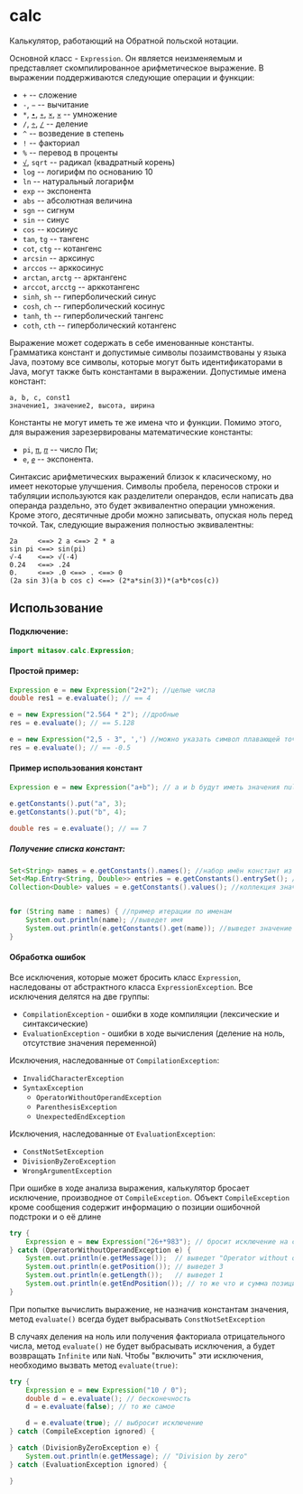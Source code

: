 # calc
Калькулятор, работающий на Обратной польской нотации.

Основной класс - `Expression`.
Он является неизменяемым и представляет скомпилированное арифметическое выражение.
В выражении поддерживаются следующие операции и функции:
* `+` -- сложение
* `-`, `−` -- вычитание
* `*`, [`∙`](https://unicode-table.com/2219), [`∗`](https://unicode-table.com/2217), [`×`](https://unicode-table.com/00D7), [`✕`](https://unicode-table.com/2715) -- умножение
* `/`, [`÷`](https://unicode-table.com/00F7), [`∕`](https://unicode-table.com/2215) -- деление
* `^` -- возведение в степень
* `!` -- факториал
* `%` -- перевод в проценты
* [`√`](https://unicode-table.com/221A), `sqrt` -- радикал (квадратный корень)
* `log` -- логирифм по основанию 10
* `ln` -- натуральный логарифм
* `exp` -- экспонента
* `abs` -- абсолютная величина
* `sgn` -- сигнум
* `sin` -- синус
* `cos` -- косинус
* `tan`, `tg` -- тангенс
* `cot`, `ctg` -- котангенс
* `arcsin` -- арксинус
* `arccos` -- арккосинус
* `arctan`, `arctg` -- арктангенс
* `arccot`, `arcctg` -- арккотангенс
* `sinh`, `sh` -- гиперболический синус
* `cosh`, `ch` -- гиперболический косинус
* `tanh`, `th` -- гиперболический тангенс
* `coth`, `cth` -- гиперболический котангенс

Выражение может содержать в себе именованные константы. Грамматика констант и допустимые символы позаимствованы у языка Java, поэтому все символы, которые могут быть идентификаторами в Java, могут также быть константами в выражении.
Допустимые имена констант:
```
a, b, c, const1
значение1, значение2, высота, ширина
```

Константы не могут иметь те же имена что и функции.
Помимо этого, для выражения зарезервированы математические константы:
* `pi`, [`π`](https://unicode-table.com/03C0), [`𝜋`](https://unicode-table.com/1D70B) -- число Пи;
* `e`, [`𝑒`](https://unicode-table.com/1D452) -- экспонента.

Синтаксис арифметических выражений близок к класическому, но имеет некоторые улучшения.
Символы пробела, переносов строки и табуляции используются как разделители операндов, если
написать два операнда раздельно, это будет эквивалентно операции умножения.
Кроме этого, десятичные дроби можно записывать, опуская ноль перед точкой.
Так, следующие выражения полностью эквивалентны:

```
2a     <==> 2 a <==> 2 * a
sin pi <==> sin(pi)
√-4    <==> √(-4)
0.24   <==> .24
0.     <==> .0 <==> . <==> 0
(2a sin 3)(a b cos c) <==> (2*a*sin(3))*(a*b*cos(c))
```

## Использование
#### Подключение:
```java
import mitasov.calc.Expression;
```
#### Простой пример:

```java
Expression e = new Expression("2+2"); //целые числа
double res1 = e.evaluate(); // == 4

e = new Expression("2.564 * 2"); //дробные
res = e.evaluate(); // == 5.128

e = new Expression("2,5 - 3", ',') //можно указать символ плавающей точки
res = e.evaluate(); // == -0.5
```

#### Пример использования констант

```java
Expression e = new Expression("a+b"); // a и b будут иметь значения null

e.getConstants().put("a", 3);
e.getConstants().put("b", 4);

double res = e.evaluate(); // == 7
```

##### Получение списка констант:

```java
Set<String> names = e.getConstants().names(); //набор имён констант из выражения
Set<Map.Entry<String, Double>> entries = e.getConstants().entrySet(); //набор пар имя=значение
Collection<Double> values = e.getConstants().values(); //коллекция значений


for (String name : names) { //пример итерации по именам
    System.out.println(name); //выведет имя
    System.out.println(e.getConstants().get(name)); //выведет значение
}
```

#### Обработка ошибок

Все исключения, которые может бросить класс `Expression`, наследованы от абстрактного
класса `ExpressionException`. Все исключения делятся на две группы:
* `CompilationException` - ошибки в ходе компиляции (лексические и синтаксические)
* `EvaluationException` - ошибки в ходе вычисления (деление на ноль, отсутствие значения переменной)

Исключения, наследованные от `CompilationException`:
* `InvalidCharacterException`
* `SyntaxException`
    * `OperatorWithoutOperandException`
    * `ParenthesisException`
    * `UnexpectedEndException`

Исключения, наследованные от `EvaluationException`:
* `ConstNotSetException`
* `DivisionByZeroException`
* `WrongArgumentException`

При ошибке в ходе анализа выражения, калькулятор бросает исключение,
производное от `CompileException`.
Объект `CompileException` кроме сообщения содержит информацию о позиции ошибочной
подстроки и о её длине

```java
try {
    Expression e = new Expression("26+*983"); // бросит исключение на символе '*'
} catch (OperatorWithoutOperandException e) {
    System.out.println(e.getMessage());  // выведет "Operator without operand"
    System.out.println(e.getPosition()); // выведет 3
    System.out.println(e.getLength());   // выведет 1
    System.out.println(e.getEndPosition()); // то же что и сумма позиции и длины
}
```

При попытке вычислить выражение, не назначив константам значения, метод
`evaluate()` всегда будет выбрасывать `ConstNotSetException`

В случаях деления на ноль или получения факториала отрицательного числа, метод
`evaluate()` не будет выбрасывать исключения, а будет возвращать `Infinite`
или `NaN`. Чтобы "включить" эти исключения, необходимо вызвать метод `evaluate(true)`:

```java
try {
    Expression e = new Expression("10 / 0");
    double d = e.evaluate(); // бесконечность
    d = e.evaluate(false); // то же самое

    d = e.evaluate(true); // выбросит исключение
} catch (CompileException ignored) {

} catch (DivisionByZeroException e) {
    System.out.println(e.getMessage); // "Division by zero"
} catch (EvaluationException ignored) {

}
```